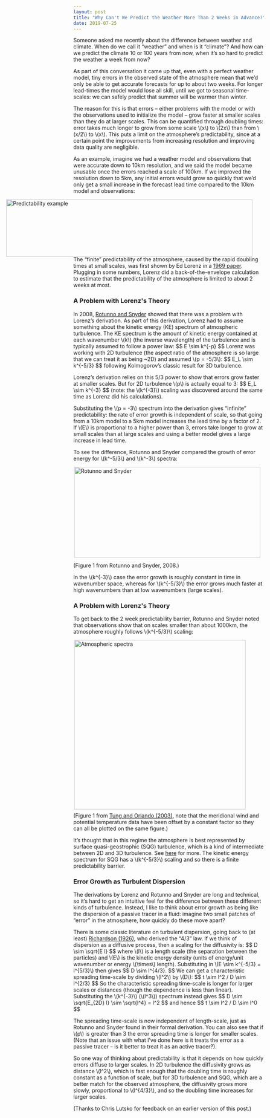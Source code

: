 ```yaml
---
layout: post
title: "Why Can't We Predict the Weather More Than 2 Weeks in Advance?"
date: 2019-07-25
---
```


<p>Someone asked me recently about the difference between weather and climate. When do we call it “weather” and when is it “climate”? And how can we predict the climate 10 or 100 years from now, when it’s so hard to predict the weather a week from now?</p>

<p>As part of this conversation it came up that, even with a perfect weather model, tiny errors in the observed state of the atmosphere mean that we’d only be able to get accurate forecasts for up to about two weeks. For longer lead-times the model would lose all skill, until we got to seasonal time-scales: we can safely predict that summer will be warmer than winter.</p>

<p>The reason for this is that errors – either problems with the model or with the observations used to initialize the model – grow faster at smaller scales than they do at larger scales. This can be quantified through doubling times: error takes much longer to grow from some scale \(x\) to \(2x\) than from \(x/2\) to \(x\). This puts a limit on the atmosphere’s predictability, since at a certain point the improvements from increasing resolution and improving data quality are negligible.</p>

<p>As an example, imagine we had a weather model and observations that were accurate down to 10km resolution, and we said the model became unusable once the errors reached a scale of 100km. If we improved the resolution down to 5km, any initial errors would grow so quickly that we’d only get a small increase in the forecast lead time compared to the 10km model and observations:</p>

<img src="http://nicklutsko.github.io/notes/images/predictability_example.jpg" alt="Predictability example" style="position:absolute; left:50px; width:652px;height:152px;" class="center">
<br /><br /><br /><br /><br /><br /><br /><br />

<p>The “finite” predictability of the atmosphere, caused by the rapid doubling times at small scales, was first shown by Ed Lorenz in a <a href="https://onlinelibrary.wiley.com/doi/abs/10.1111/j.2153-3490.1969.tb00444.x">1969 paper</a>. Plugging in some numbers, Lorenz did a back-of-the-envelope calculation to estimate that the predictability of the atmosphere is limited to about 2 weeks at most.</p> 

<h3>A Problem with Lorenz's Theory</h3>

<p>In 2008, <a href="https://journals.ametsoc.org/doi/full/10.1175/2007JAS2449.1">Rotunno and Snyder</a> showed that there was a problem with Lorenz’s derivation. As part of this derivation, Lorenz had to assume something about the kinetic energy (KE) spectrum of atmospheric turbulence. The KE spectrum is the amount of kinetic energy contained at each wavenumber \(k\) (the inverse wavelength) of the turbulence and is typically assumed to follow a power law:
$$
E \sim k^{-p}
$$
Lorenz was working with 2D turbulence (the aspect ratio of the atmosphere is so large that we can treat it as being ~2D) and assumed \(p = -5/3\): 
$$
E_L \sim k^{-5/3}
$$
following Kolmogorov’s classic result for 3D turbulence.</p> 

<p>Lorenz’s derivation relies on this 5/3 power to show that errors grow faster at smaller scales. But for 2D turbulence \(p\) is actually equal to 3: 
$$
E_L \sim k^{-3}
$$
(note: the \(k^{-3}\) scaling was discovered around the same time as Lorenz did his calculations).</p>

<p>Substituting the \(p = -3\) spectrum into the derivation gives “infinite” predictability: the rate of error growth is independent of scale, so that going from a 10km model to a 5km model increases the lead time by a factor of 2.  If \(E\) is proportional to a higher power than 3, errors take longer to grow at small scales than at large scales and using a better model gives a large increase in lead time.</p>

<p>To see the difference, Rotunno and Snyder compared the growth of error energy for \(k^-5/3\)  and \(k^-3\) spectra:</p>

<img src="http://nicklutsko.github.io/notes/images/Rotunno_Snyder_2008.png" alt="Rotunno and Snyder" style="position:absolute; left:230px; width:493px;height:240px;" class="center">
<br /><br /><br /><br /><br /><br /><br /><br /><br /><br /><br /><br /><br /><br />

<p>(Figure 1 from Rotunno and Snyder, 2008.)</p> 

<p>In the \(k^{-3}\) case the error growth is roughly constant in time in wavenumber space, whereas for \(k^{-5/3}\) the error grows much faster at high wavenumbers than at low wavenumbers (large scales).</p> 

<h3>A Problem with Lorenz's Theory</h3>

<p>To get back to the 2 week predictability barrier, Rotunno and Snyder noted that observations show that on scales smaller than about 1000km, the atmosphere roughly follows \(k^{-5/3}\) scaling:</p> 

<img src="http://nicklutsko.github.io/notes/images/Gage_Nostrom_spectra.png" alt="Atmospheric spectra" style="position:absolute; left:230px; width:454px;height:448px;" class="center">
<br /><br /><br /><br /><br /><br /><br /><br /><br /><br /><br /><br /><br /><br /><br /><br /><br /><br /><br /><br /><br /><br /><br /><br /><br /><br />

<p>(Figure 1 from <a href="https://journals.ametsoc.org/doi/pdf/10.1175/1520-0469%282003%29060%3C0824%3ATKAKES%3E2.0.CO%3B2">Tung and Orlando (2003)</a>, note that the meridional wind and potential temperature data have been offset by a constant factor so they can all be plotted on the same figure.)</p> 

<p>It’s thought that in this regime the atmosphere is best represented by surface quasi-geostrophic (SQG) turbulence, which is a kind of intermediate between 2D and 3D turbulence. See <a href="http://pordlabs.ucsd.edu/wryoung/theorySeminar/pdf14/HeldPierrehumbert.pdf">here</a> for more. The kinetic energy spectrum for SQG has a \(k^{-5/3}\) scaling and so there is a finite predictability barrier.</p> 

<h3>Error Growth as Turbulent Dispersion</h3>

<p>The derivations by Lorenz and Rotunno and Snyder are long and technical, so it’s hard to get an intuitive feel for the difference between these different kinds of turbulence. Instead, I like to think about error growth as being like the dispersion of a passive tracer in a fluid: imagine two small patches of “error” in the atmosphere, how quickly do these move apart?</p> 

<p>There is some classic literature on turbulent dispersion, going back to (at least) <a href="https://royalsocietypublishing.org/doi/abs/10.1098/rspa.1926.0043">Richardson (1926)</a>, who derived the “4/3” law. If we think of dispersion as a diffusive process, then a scaling for the diffusivity is:
$$
D \sim \sqrt{E l}
$$
where \(l\) is a length scale (the separation between the particles) and \(E\) is the kinetic energy density (units of energy/unit wavenumber or energy \(\times\) length). Substituting in \(E \sim k^{-5/3} = l^{5/3}\) then gives
$$
D \sim l^{4/3}.
$$
We can get a characteristic spreading time-scale by dividing \(l^2\) by \(D\):
$$
t \sim l^2 / D \sim l^{2/3}
$$
So the characteristic spreading time-scale is longer for larger scales or distances (though the dependence is less than linear). Substituting the \(k^{-3}\) (\(l^3\)) spectrum instead gives
$$
D \sim \sqrt{E_{2D} l} \sim \sqrt{l^4} = l^2
$$
and hence
$$
t \sim l^2 / D \sim l^0
$$
</p> 

<p>The spreading time-scale is now independent of length-scale, just as Rotunno and Snyder found in their formal derivation. You can also see that if \(p\) is greater than 3 the error spreading time is longer for smaller scales. (Note that an issue with what I’ve done here is it treats the error as a passive tracer – is it better to treat it as an active tracer?).</p> 

<p>So one way of thinking about predictability is that it depends on how quickly errors diffuse to larger scales. In 2D turbulence the diffusivity grows as distance \(l^2\), which is fast enough that the doubling time is roughly constant as a function of scale, but for 3D turbulence and SQG, which are a better match for the observed atmosphere, the diffusivity grows more slowly, proportional to \(l^{4/3}\), and so the doubling time increases for larger scales.</p> 

<p>(Thanks to Chris Lutsko for feedback on an earlier version of this post.)</p>






















